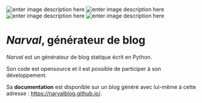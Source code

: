 ![enter image description here](https://img.shields.io/badge/version-0.0.5-orange.svg) ![enter image description here](https://img.shields.io/badge/morues-254-brightgreen.svg)  ![enter image description here](https://img.shields.io/badge/fl%C3%A9tans-4784-brightgreen.svg)  ![enter image description here](https://img.shields.io/badge/crevettes-51402-brightgreen.svg)

# *Narval*, générateur de blog

_Narval_ est un générateur de blog statique écrit en Python.

Son code est opensource et il est possible de participer à son développement.

Sa **documentation** est disponible sur un blog généré avec lui-même à cette adresse : https://narvalblog.github.io/.
